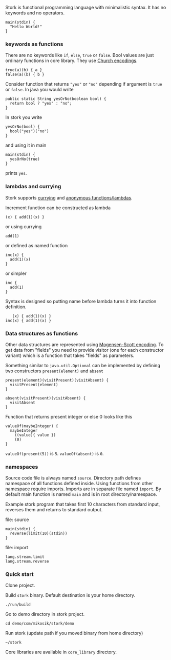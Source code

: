 Stork is functional programming language with minimalistic syntax. It has no keywords and no operators. 

    main(stdin) {
      "Hello World!"
    }

### keywords as functions

There are no keywords like `if`, `else`, `true` or `false`. Bool values are just ordinary functions in core library. They use [Church encodings](https://en.wikipedia.org/wiki/Church_encoding).

    true(a)(b) { a }
    false(a)(b) { b }

Consider function that returns `"yes"` or `"no"` depending if argument is `true` or `false`. In java you would write

    public static String yesOrNo(boolean bool) {
      return bool ? "yes" : "no";
    }

In stork you write

    yesOrNo(bool) {
      bool("yes")("no")
    }

and using it in main

    main(stdin) {
      yesOrNo(true)
    }

prints `yes`.

### lambdas and currying

Stork supports [currying](https://en.wikipedia.org/wiki/Currying) and [anonymous functions/lambdas](https://en.wikipedia.org/wiki/Lambda_calculus#lambdaAbstr).

Increment function can be constructed as lambda

    (x) { add(1)(x) }

or using currying

    add(1)

or defined as named function

    inc(x) {
      add(1)(x)
    }

or simpler

    inc {
      add(1)
    }

Syntax is designed so putting name before lambda turns it into function definition.

       (x) { add(1)(x) }
    inc(x) { add(1)(x) } 

### Data structures as functions

Other data structures are represented using [Mogensen-Scott encoding](https://en.wikipedia.org/wiki/Mogensen%E2%80%93Scott_encoding). To get data from "fields" you need to provide visitor (one for each constructor variant) which is a function that takes "fields" as parameters.

Something similar to `java.util.Optional` can be implemented by defining two constructors `present(element)` and `absent`

    present(element)(visitPresent)(visitAbsent) {
      visitPresent(element)
    }

    absent(visitPresent)(visitAbsent) {
      visitAbsent
    }

Function that returns present integer or else 0 looks like this

    valueOf(maybeInteger) {
      maybeInteger
        ((value){ value })
        (0)
    }

`valueOf(present(5))` is `5`. `valueOf(absent)` is `0`.

### namespaces

Source code file is always named `source`. Directory path defines namespace of all functions defined inside. Using functions from other namespace require imports. Imports are in separate file named `import`. By default main function is named `main` and is in root directory/namespace.

Example stork program that takes first 10 characters from standard input, reverses them and returns to standard output.

file: source

    main(stdin) {
      reverse(limit(10)(stdin))
    }

file: import

    lang.stream.limit
    lang.stream.reverse

### Quick start

Clone project.

Build `stork` binary. Default destination is your home directory.

    ./run/build

Go to demo directory in stork project.

    cd demo/com/mikosik/stork/demo

Run stork (update path if you moved binary from home directory)

    ~/stork

Core libraries are available in `core_library` directory.
